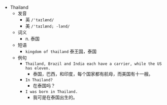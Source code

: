 - Thailand
  - 发音
    - 英 `/'taɪlænd/`
    - 美 `/'taɪlænd; -lənd/`
  - 词义
    - n. 泰国
  - 短语
    - `kingdom of thailand` 泰王国，泰国 
  - 例句
    - `Thailand, Brazil and India each have a carrier, while the US has eleven.`
      - 泰国，巴西，和印度，每个国家都有航母，而美国有十一艘。
    - `In Thailand?`
      - 在泰国吗？
    - `I was born in Thailand.`
      - 我可是在泰国出生的。

